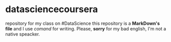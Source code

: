 # datasciencecoursera
repository for my class on #DataScience
this repository is a **MarkDown's file** and I use *comand* for writing. Please, **sorry** for my bad english, I'm not a native speacker.
